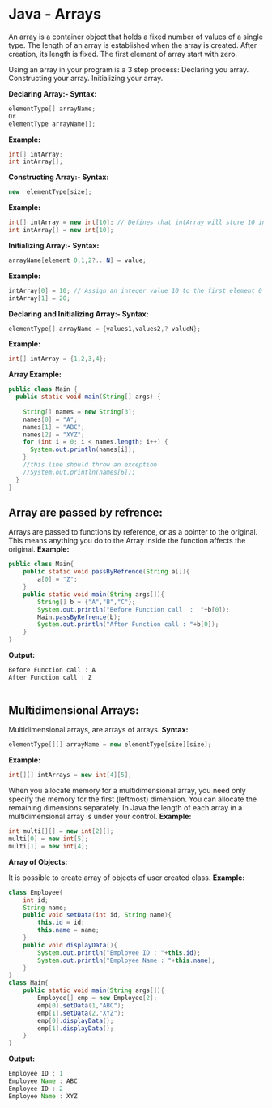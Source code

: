 <h1>Java - Arrays</h1>

An array is a container object that holds a fixed number of values of a single type. The length of an array is established when the array is created. After creation, its length is fixed.
The first element of array start with zero.
 
Using an array in your program is a 3 step process:
Declaring you array.
Constructing your array.
Initializing your array.
 
<strong>Declaring Array:-
Syntax:</strong>

~~~Java
elementType[] arrayName;
Or
elementType arrayName[];

~~~ 
<strong>Example:</strong>

~~~Java
int[] intArray;
int intArray[];

~~~ 
<strong>Constructing Array:-
Syntax:</strong>

~~~Java
new  elementType[size];

~~~ 
<strong>Example:</strong>

~~~Java
int[] intArray = new int[10]; // Defines that intArray will store 10 integer values
int intArray[] = new int[10];

~~~ 
<strong>Initializing Array:-
Syntax:</strong>

~~~Java
arrayName[element 0,1,2?.. N] = value;

~~~ 
<strong>Example:</strong>

~~~Java
intArray[0] = 10; // Assign an integer value 10 to the first element 0 of the array
intArray[1] = 20;

~~~ 
<strong>Declaring and Initializing Array:-
Syntax:</strong>

~~~Java
elementType[] arrayName = {values1,values2,? valueN};

~~~ 
<strong>Example:</strong>

~~~Java
int[] intArray = {1,2,3,4};

~~~ 
<strong>Array Example:</strong>

~~~Java
public class Main {
  public static void main(String[] args) {
   
    String[] names = new String[3];
    names[0] = "A";
    names[1] = "ABC";
    names[2] = "XYZ";
    for (int i = 0; i < names.length; i++) {
      System.out.println(names[i]);
    }
    //this line should throw an exception
    //System.out.println(names[6]);
  }
}

~~~ 
<h2><strong>Array are passed by refrence:</strong></h2>

Arrays are passed to functions by reference, or as a pointer to the original. This means anything you do to the Array inside the function affects the original.
<strong>Example:</strong>

~~~Java
public class Main{
	public static void passByRefrence(String a[]){
		a[0] = "Z";
	}
	public static void main(String args[]){
		String[] b = {"A","B","C"};
		System.out.println("Before Function call  :  "+b[0]);
		Main.passByRefrence(b);
		System.out.println("After Function call : "+b[0]);
	}
}

~~~
<strong>Output:</strong>
~~~Java
Before Function call : A
After Function call : Z
 
~~~ 
<h2><strong>Multidimensional Arrays:</strong></h2>

Multidimensional arrays, are arrays of arrays.
<strong>Syntax:</strong>

~~~Java
elementType[][] arrayName = new elementType[size][size];

~~~
<strong>Example:</strong>

~~~Java
int[][] intArrays = new int[4][5];

~~~ 
When you allocate memory for a multidimensional array, you need only specify the memory for the first (leftmost) dimension.
You can allocate the remaining dimensions separately.
In Java the length of each array in a multidimensional array is under your control.
<strong>Example:</strong>

~~~Java
int multi[][] = new int[2][];
multi[0] = new int[5];
multi[1] = new int[4];

~~~ 
<strong>Array of Objects:</strong>

It is possible to create array of objects of user created class.
<strong>Example:</strong>

~~~Java
class Employee{
	int id;
	String name;
	public void setData(int id, String name){
		this.id = id;
		this.name = name;
	}
	public void displayData(){
		System.out.println("Employee ID : "+this.id);
		System.out.println("Employee Name : "+this.name);
	}
}
class Main{
	public static void main(String args[]){
		Employee[] emp = new Employee[2];
		emp[0].setData(1,"ABC");
		emp[1].setData(2,"XYZ");
		emp[0].displayData();
		emp[1].displayData();
	}
}

~~~
<strong>Output:</strong>
~~~Java
Employee ID : 1
Employee Name : ABC
Employee ID : 2
Employee Name : XYZ

~~~